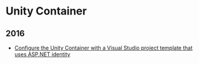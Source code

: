 Unity Container
===============

2016
----
* [Configure the Unity Container with a Visual Studio project template that uses ASP.NET identity](blog/2016/06/configure-the-unity-container-with-a-visual-studio-project-template-that-uses-asp-dotnet-identity.md)
